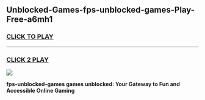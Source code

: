 
## Unblocked-Games-fps-unblocked-games-Play-Free-a6mh1
<h3>
<a href="https://premium76.site?title=fps-unblocked-games&ref=21A">CLICK TO PLAY</a></h3>
<hr>

<h3>
<a href="https://premium76.site?title=fps-unblocked-games&ref=21A">CLICK 2 PLAY</a>
  
</h3>

<a href="https://premium76.site?title=fps-unblocked-games&ref=21A"><img src="https://clearcache.store/games.png"></a>


**fps-unblocked-games games unblocked: Your Gateway to Fun and Accessible Online Gaming**
